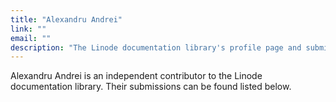 ```yaml
---
title: "Alexandru Andrei"
link: ""
email: ""
description: "The Linode documentation library's profile page and submission listing for Alexandru Andrei"
---
```


Alexandru Andrei is an independent contributor to the Linode documentation library. Their submissions can be found listed below.